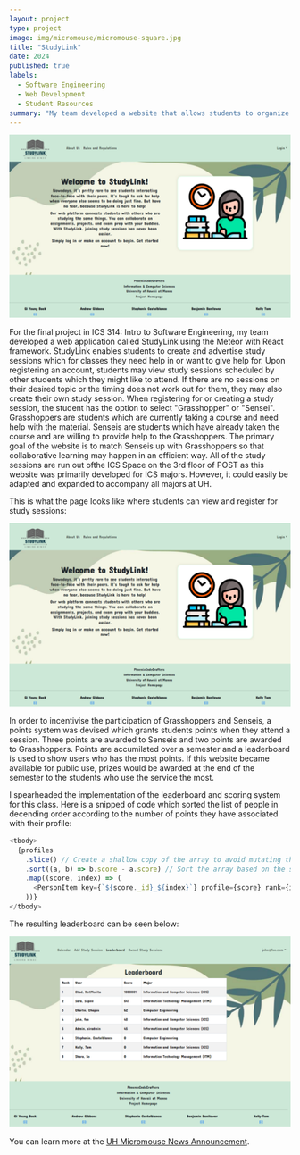 ```yaml
---
layout: project
type: project
image: img/micromouse/micromouse-square.jpg
title: "StudyLink"
date: 2024
published: true
labels:
  - Software Engineering
  - Web Development
  - Student Resources
summary: "My team developed a website that allows students to organize colaborative study sessions."
---
```


<div class="text-center p-4">
  <img width="600px" src="../img/StudyLink/LandingSL.png" class="img-thumbnail" >
</div>

  For the final project in ICS 314: Intro to Software Engineering, my team developed a web application called StudyLink using the Meteor with React framework. StudyLink enables students to create and advertise study sessions which for classes they need help in or want to give help for. Upon registering an account, students may view study sessions scheduled by other students which they might like to attend. If there are no sessions on their desired topic or the timing does not work out for them, they may also create their own study session. When registering for or creating a study session, the student has the option to select "Grasshopper" or "Sensei". Grasshoppers are students which are currently taking a course and need help with the material. Senseis are students which have already taken the course and are willing to provide help to the Grasshoppers. The primary goal of the website is to match Senseis up with Grasshoppers so that collaborative learning may happen in an efficient way. All of the study sessions are run out ofthe ICS Space on the 3rd floor of POST as this website was primarily developed for ICS majors. However, it could easily be adapted and expanded to accompany all majors at UH. 

This is what the page looks like where students can view and register for study sessions:
<div class="text-center p-4">
  <img width="600px" src="../img/StudyLink/LandingSL.png" class="img-thumbnail" >
</div>

  In order to incentivise the participation of Grasshoppers and Senseis, a points system was devised which grants students points when they attend a session. Three points are awarded to Senseis and two points are awarded to Grasshoppers. Points are accumilated over a semester and a leaderboard is used to show users who has the most points. If this website became available for public use, prizes would be awarded at the end of the semester to the students who use the service the most.

  I spearheaded the implementation of the leaderboard and scoring system for this class. Here is a snipped of code which sorted the list of people in decending order according to the number of points they have associated with their profile:

```js
<tbody>
  {profiles
    .slice() // Create a shallow copy of the array to avoid mutating the original array
    .sort((a, b) => b.score - a.score) // Sort the array based on the score property
    .map((score, index) => (
      <PersonItem key={`${score._id}_${index}`} profile={score} rank={index + 1} />
    ))}
</tbody>
```
The resulting leaderboard can be seen below:
<div class="text-center p-4">
  <img width="600px" src="../img/StudyLink/LeaderboardSL.png" >
</div>

You can learn more at the [UH Micromouse News Announcement](https://manoa.hawaii.edu/news/article.php?aId=2857).
